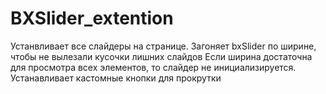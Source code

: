 # BXSlider_extention

Устанвливает все слайдеры на странице.
Загоняет bxSlider по ширине, чтобы не вылезали кусочки лишних слайдов
Если ширина достаточна для просмотра всех элементов, то слайдер не инициализируется.
Устанавливает кастомные кнопки для прокрутки
